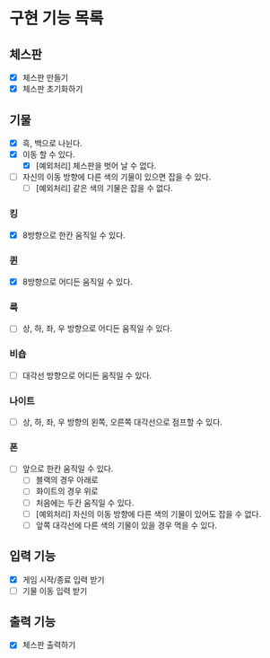 # 구현 기능 목록

## 체스판

- [x] 체스판 만들기
- [x] 체스판 초기화하기

## 기물

- [x] 흑, 백으로 나뉜다.
- [x] 이동 할 수 있다.
    - [x] [예외처리] 체스판을 벗어 날 수 없다.
- [ ] 자신의 이동 방향에 다른 색의 기물이 있으면 잡을 수 있다.
    - [ ] [예외처리] 같은 색의 기물은 잡을 수 없다.

### 킹

- [x] 8방향으로 한칸 움직일 수 있다.

### 퀸

- [x] 8방향으로 어디든 움직일 수 있다.

### 룩

- [ ] 상, 하, 좌, 우 방향으로 어디든 움직일 수 있다.

### 비숍

- [ ] 대각선 방향으로 어디든 움직일 수 있다.

### 나이트

- [ ] 상, 하, 좌, 우 방향의 왼쪽, 오른쪽 대각선으로 점프할 수 있다.

### 폰

- [ ] 앞으로 한칸 움직일 수 있다.
    - [ ] 블랙의 경우 아래로
    - [ ] 화이트의 경우 위로
    - [ ] 처음에는 두칸 움직일 수 있다.
    - [ ] [예외처리] 자신의 이동 방향에 다른 색의 기물이 있어도 잡을 수 없다.
    - [ ] 앞쪽 대각선에 다른 색의 기물이 있을 경우 먹을 수 있다.

## 입력 기능

- [x] 게임 시작/종료 입력 받기
- [ ] 기물 이동 입력 받기

## 출력 기능

- [x] 체스판 출력하기
